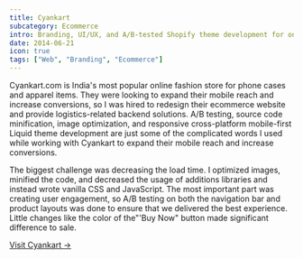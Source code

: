 ```yaml
---
title: Cyankart
subcategory: Ecommerce
intro: Branding, UI/UX, and A/B-tested Shopify theme development for one of India's most popular online fashion stores.
date: 2014-06-21
icon: true
tags: ["Web", "Branding", "Ecommerce"]
---
```


Cyankart.com is India's most popular online fashion store for phone cases and apparel items. They were looking to expand their mobile reach and increase conversions, so I was hired to redesign their ecommerce website and provide logistics-related backend solutions. A/B testing, source code minification, image optimization, and responsive cross-platform mobile-first Liquid theme development are just some of the complicated words I used while working with Cyankart to expand their mobile reach and increase conversions.

The biggest challenge was decreasing the load time. I optimized images, minified the code, and decreased the usage of additions libraries and instead wrote vanilla CSS and JavaScript. The most important part was creating user engagement, so A/B testing on both the navigation bar and product layouts was done to ensure that we delivered the best experience. Little changes like the color of the"'Buy Now" button made significant difference to sale.

[Visit Cyankart &rarr;](https://www.cyankart.com)

<div class="two-images">
	<div><img alt="" src="/images/projects/cyankart/1.png"></div>
	<div><img alt="" src="/images/projects/cyankart/2.png"></div>
</div>
<div class="image scale"><img alt="" src="/images/cyankart/a.png"></div>